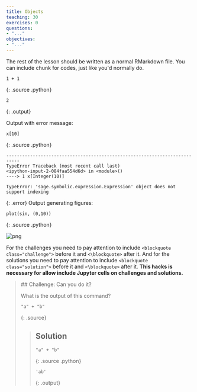 ```yaml
---
title: Objects
teaching: 30
exercises: 0
questions:
- "..."
objectives:
- "..."
---
```


The rest of the lesson should be written as a normal RMarkdown file. You can
include chunk for codes, just like you'd normally do.


~~~
1 + 1
~~~
{: .source .python}



~~~
2
~~~
{: .output}


Output with error message:


~~~
x[10]
~~~
{: .source .python}

~~~
---------------------------------------------------------------------------
TypeError Traceback (most recent call last)
<ipython-input-2-084faa554d6d> in <module>()
----> 1 x[Integer(10)]

TypeError: 'sage.symbolic.expression.Expression' object does not support indexing
~~~
{: .error}
Output generating figures:


~~~
plot(sin, (0,10))
~~~
{: .source .python}



![png](../02-objects_files/02-objects_5_0.png)


For the challenges
you need to pay attention to include `<blockquote class="challenge">`
before it and `<\blockquote>` after it.
And for the solutions
you need to pay attention to include `<blockquote class="solution">`
before it and `<\blockquote>` after it.
**This hacks is necessary for allow include Jupyter cells on challenges and solutions.**
<blockquote class="challenge">
## Challenge: Can you do it?

What is the output of this command?

~~~
"a" + "b"
~~~
{: .source}

<blockquote class="solution">

## Solution


~~~
"a" + "b"
~~~
{: .source .python}



~~~
'ab'
~~~
{: .output}


</blockquote>
</blockquote>
